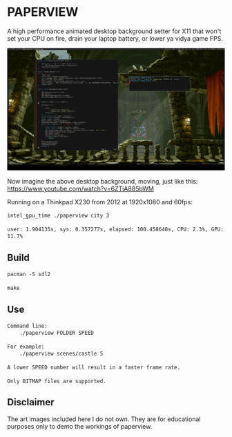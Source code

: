 # PAPERVIEW 

A high performance animated desktop background setter for X11 that won't set your CPU on fire,
drain your laptop battery, or lower ya vidya game FPS.

![](screenshot.png)

Now imagine the above desktop background, moving, just like this: https://www.youtube.com/watch?v=6ZTiA885bWM

Running on a Thinkpad X230 from 2012 at 1920x1080 and 60fps:

    intel_gpu_time ./paperview city 3

    user: 1.904135s, sys: 0.357277s, elapsed: 100.458648s, CPU: 2.3%, GPU: 11.7%

## Build

    pacman -S sdl2

    make

## Use

    Command line:
        ./paperview FOLDER SPEED

    For example:
        ./paperview scenes/castle 5

    A lower SPEED number will result in a faster frame rate.

    Only BITMAP files are supported.

## Disclaimer

The art images included here I do not own.
They are for educational purposes only to demo the workings of paperview.
